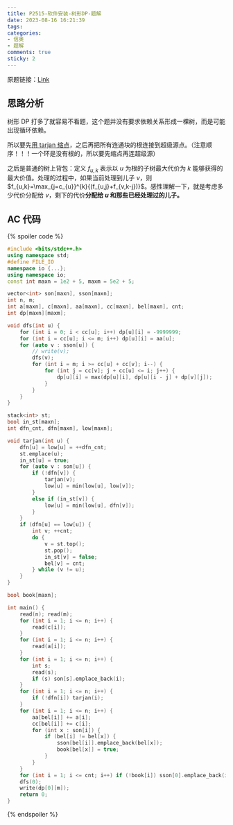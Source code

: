 ```yaml
---
title: P2515-软件安装-树形DP-题解
date: 2023-08-16 16:21:39
tags:
categories:
- 信奥
- 题解
comments: true
sticky: 2
---
```

原题链接：[Link](https://www.luogu.com.cn/problem/P2515)

<!--more-->

## 思路分析

树形 DP 打多了就容易不看题，这个题并没有要求依赖关系形成一棵树，而是可能出现循环依赖。

所以要先[用 tarjan 缩点](https://oi-wiki.org/graph/scc/)，之后再把所有连通块的根连接到超级源点。（注意顺序！！！一个环是没有根的，所以要先缩点再连超级源）

之后是普通的树上背包：定义 $f_{u,k}$ 表示以 $u$ 为根的子树最大代价为 $k$ 能够获得的最大价值。处理的过程中，如果当前处理到儿子 $v$，则 $f_{u,k}=\max_{j=c_{u}}^{k}{(f_{u,j}+f_{v,k-j})}$。感性理解一下，就是考虑多少代价分配给 $v$，剩下的代价**分配给 $u$ 和那些已经处理过的儿子。**

## AC 代码

{% spoiler code %}
```cpp
#include <bits/stdc++.h>
using namespace std;
#define FILE_IO
namespace io {...};
using namespace io;
const int maxn = 1e2 + 5, maxm = 5e2 + 5;

vector<int> son[maxn], sson[maxn];
int n, m;
int a[maxn], c[maxn], aa[maxn], cc[maxn], bel[maxn], cnt;
int dp[maxn][maxm];

void dfs(int u) {
	for (int i = 0; i < cc[u]; i++) dp[u][i] = -9999999;
	for (int i = cc[u]; i <= m; i++) dp[u][i] = aa[u];
	for (auto v : sson[u]) {
        // write(v);
		dfs(v);
		for (int i = m; i >= cc[u] + cc[v]; i--) {
			for (int j = cc[v]; j + cc[u] <= i; j++) {
				dp[u][i] = max(dp[u][i], dp[u][i - j] + dp[v][j]);
			}
		}
	}
}

stack<int> st;
bool in_st[maxn];
int dfn_cnt, dfn[maxn], low[maxn];

void tarjan(int u) {
    dfn[u] = low[u] = ++dfn_cnt;
    st.emplace(u);
    in_st[u] = true;
    for (auto v : son[u]) {
        if (!dfn[v]) {
            tarjan(v);
            low[u] = min(low[u], low[v]);
        }
        else if (in_st[v]) {
            low[u] = min(low[u], dfn[v]);
        }
    }
    if (dfn[u] == low[u]) {
        int v; ++cnt;
        do {
            v = st.top();
            st.pop();
            in_st[v] = false;
            bel[v] = cnt;
        } while (v != u);
    }
}

bool book[maxn];

int main() {
	read(n); read(m);
    for (int i = 1; i <= n; i++) {
        read(c[i]);
    }
    for (int i = 1; i <= n; i++) {
        read(a[i]);
    }
	for (int i = 1; i <= n; i++) {
		int s;
		read(s);
		if (s) son[s].emplace_back(i);
	}
    for (int i = 1; i <= n; i++) {
        if (!dfn[i]) tarjan(i);
    }
    for (int i = 1; i <= n; i++) {
        aa[bel[i]] += a[i];
        cc[bel[i]] += c[i];
        for (int x : son[i]) {
            if (bel[i] != bel[x]) {
                sson[bel[i]].emplace_back(bel[x]);
                book[bel[x]] = true;
            }
        }
    }
    for (int i = 1; i <= cnt; i++) if (!book[i]) sson[0].emplace_back(i);
	dfs(0);
	write(dp[0][m]);
	return 0;
}
```
{% endspoiler %}

